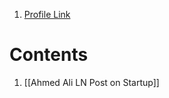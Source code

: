 1. [Profile Link](https://www.linkedin.com/in/ahusseinali/)

# Contents
1. [[Ahmed Ali LN Post on Startup]]
